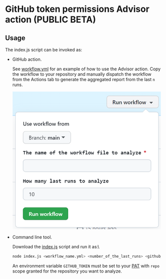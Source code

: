 # GitHub token permissions Advisor action (PUBLIC BETA)

## Usage

The index.js script can be invoked as:

* GitHub action.

  See [workflow.yml](workflow.yml) for an example of how to use the Advisor action. Copy the workflow to your repository and manually dispatch the workflow from the Actions tab to generate the aggregated report from the last `n` runs.

  ![Run workflow form with input fields](../res/dispatch.png "Run workflow")

* Command line tool.

  Download the [index.js](dist/index.js) script and run it as:\

  ```bash
  node index.js <workflow_name.yml> <number_of_the_last_runs> <github_owner> <repo_name> <branch_name>
  ```

  An environment variable `GITHUB_TOKEN` must be set to your [PAT](https://docs.github.com/en/authentication/keeping-your-account-and-data-secure/creating-a-personal-access-token) with `repo` scope granted for the repository you want to analyze.
